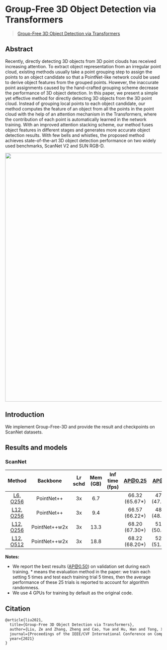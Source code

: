 # Group-Free 3D Object Detection via Transformers

> [Group-Free 3D Object Detection via Transformers](https://arxiv.org/abs/2104.00678)

<!-- [ALGORITHM] -->

## Abstract

Recently, directly detecting 3D objects from 3D point clouds has received increasing attention. To extract object representation from an irregular point cloud, existing methods usually take a point grouping step to assign the points to an object candidate so that a PointNet-like network could be used to derive object features from the grouped points. However, the inaccurate point assignments caused by the hand-crafted grouping scheme decrease the performance of 3D object detection. In this paper, we present a simple yet effective method for directly detecting 3D objects from the 3D point cloud. Instead of grouping local points to each object candidate, our method computes the feature of an object from all the points in the point cloud with the help of an attention mechanism in the Transformers, where the contribution of each point is automatically learned in the network training. With an improved attention stacking scheme, our method fuses object features in different stages and generates more accurate object detection results. With few bells and whistles, the proposed method achieves state-of-the-art 3D object detection performance on two widely used benchmarks, ScanNet V2 and SUN RGB-D.

<div align=center>
<img src="https://user-images.githubusercontent.com/36950400/143868101-09787c2a-9e0b-4013-8800-b4e315d535f0.png" width="800"/>
</div>

## Introduction

We implement Group-Free-3D and provide the result and checkpoints on ScanNet datasets.

## Results and models

### ScanNet

|                           Method                            |   Backbone    | Lr schd | Mem (GB) | Inf time (fps) |     AP@0.25     |     AP@0.5      |                                                                                                                                                                                                        Download                                                                                                                                                                                                        |
| :---------------------------------------------------------: | :-----------: | :-----: | :------: | :------------: | :-------------: | :-------------: | :--------------------------------------------------------------------------------------------------------------------------------------------------------------------------------------------------------------------------------------------------------------------------------------------------------------------------------------------------------------------------------------------------------------------: |
|    [L6, O256](./groupfree3d_L6-O256_4xb8_scannet-seg.py)    |  PointNet++   |   3x    |   6.7    |                | 66.32 (65.67\*) | 47.82 (47.74\*) |           [model](https://download.openmmlab.com/mmdetection3d/v0.1.0_models/groupfree3d/groupfree3d_8x4_scannet-3d-18class-L6-O256/groupfree3d_8x4_scannet-3d-18class-L6-O256_20210702_145347-3499eb55.pth) \| [log](https://download.openmmlab.com/mmdetection3d/v0.1.0_models/groupfree3d/groupfree3d_8x4_scannet-3d-18class-L6-O256/groupfree3d_8x4_scannet-3d-18class-L6-O256_20210702_145347.log.json)           |
|   [L12, O256](./groupfree3d_L12-O256_4xb8_scannet-seg.py)   |  PointNet++   |   3x    |   9.4    |                | 66.57 (66.22\*) | 48.21 (48.95\*) |         [model](https://download.openmmlab.com/mmdetection3d/v0.1.0_models/groupfree3d/groupfree3d_8x4_scannet-3d-18class-L12-O256/groupfree3d_8x4_scannet-3d-18class-L12-O256_20210702_150907-1c5551ad.pth) \| [log](https://download.openmmlab.com/mmdetection3d/v0.1.0_models/groupfree3d/groupfree3d_8x4_scannet-3d-18class-L12-O256/groupfree3d_8x4_scannet-3d-18class-L12-O256_20210702_150907.log.json)         |
| [L12, O256](./groupfree3d_w2x-L12-O256_4xb8_scannet-seg.py) | PointNet++w2x |   3x    |   13.3   |                | 68.20 (67.30\*) | 51.02 (50.44\*) | [model](https://download.openmmlab.com/mmdetection3d/v0.1.0_models/groupfree3d/groupfree3d_8x4_scannet-3d-18class-w2x-L12-O256/groupfree3d_8x4_scannet-3d-18class-w2x-L12-O256_20210702_200301-944f0ac0.pth) \| [log](https://download.openmmlab.com/mmdetection3d/v0.1.0_models/groupfree3d/groupfree3d_8x4_scannet-3d-18class-w2x-L12-O256/groupfree3d_8x4_scannet-3d-18class-w2x-L12-O256_20210702_200301.log.json) |
| [L12, O512](./groupfree3d_w2x-L12-O512_4xb8_scannet-seg.py) | PointNet++w2x |   3x    |   18.8   |                | 68.22 (68.20\*) | 52.61 (51.31\*) | [model](https://download.openmmlab.com/mmdetection3d/v0.1.0_models/groupfree3d/groupfree3d_8x4_scannet-3d-18class-w2x-L12-O512/groupfree3d_8x4_scannet-3d-18class-w2x-L12-O512_20210702_220204-187b71c7.pth) \| [log](https://download.openmmlab.com/mmdetection3d/v0.1.0_models/groupfree3d/groupfree3d_8x4_scannet-3d-18class-w2x-L12-O512/groupfree3d_8x4_scannet-3d-18class-w2x-L12-O512_20210702_220204.log.json) |

**Notes:**

- We report the best results (AP@0.50) on validation set during each training. * means the evaluation method in the paper: we train each setting 5 times and test each training trial 5 times, then the average performance of these 25 trials is reported to account for algorithm randomness.
- We use 4 GPUs for training by default as the original code.

## Citation

```latex
@article{liu2021,
  title={Group-Free 3D Object Detection via Transformers},
  author={Liu, Ze and Zhang, Zheng and Cao, Yue and Hu, Han and Tong, Xin},
  journal={Proceedings of the IEEE/CVF International Conference on Computer Vision (ICCV)},
  year={2021}
}
```
